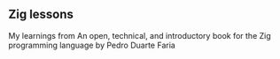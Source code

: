 ## Zig lessons

My learnings from An open, technical, and introductory book for the Zig programming language by Pedro Duarte Faria
